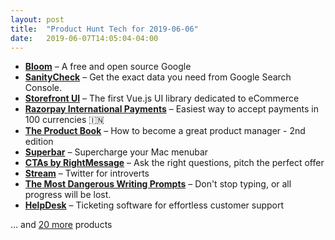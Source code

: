 ```yaml
---
layout: post
title:  "Product Hunt Tech for 2019-06-06"
date:   2019-06-07T14:05:04-04:00
---
```


* **[Bloom](https://www.producthunt.com/posts/bloom-05383d81-983e-4d4d-b22f-78dd91066cda?utm_campaign=producthunt-api&utm_medium=api&utm_source=Application%3A+Daily+Digest+RSS+%28ID%3A+3202%29)** – A free and open source Google
* **[SanityCheck](https://www.producthunt.com/posts/sanitycheck?utm_campaign=producthunt-api&utm_medium=api&utm_source=Application%3A+Daily+Digest+RSS+%28ID%3A+3202%29)** – Get the exact data you need from Google Search Console.
* **[Storefront UI](https://www.producthunt.com/posts/storefront-ui?utm_campaign=producthunt-api&utm_medium=api&utm_source=Application%3A+Daily+Digest+RSS+%28ID%3A+3202%29)** – The first Vue.js UI library dedicated to eCommerce
* **[Razorpay International Payments](https://www.producthunt.com/posts/razorpay-international-payments?utm_campaign=producthunt-api&utm_medium=api&utm_source=Application%3A+Daily+Digest+RSS+%28ID%3A+3202%29)** – Easiest way to accept payments in 100 currencies 🇮🇳
* **[The Product Book](https://www.producthunt.com/posts/the-product-book-2?utm_campaign=producthunt-api&utm_medium=api&utm_source=Application%3A+Daily+Digest+RSS+%28ID%3A+3202%29)** – How to become a great product manager - 2nd edition
* **[Superbar](https://www.producthunt.com/posts/superbar?utm_campaign=producthunt-api&utm_medium=api&utm_source=Application%3A+Daily+Digest+RSS+%28ID%3A+3202%29)** – Supercharge your Mac menubar
* **[CTAs by RightMessage](https://www.producthunt.com/posts/ctas-by-rightmessage?utm_campaign=producthunt-api&utm_medium=api&utm_source=Application%3A+Daily+Digest+RSS+%28ID%3A+3202%29)** – Ask the right questions, pitch the perfect offer
* **[Stream](https://www.producthunt.com/posts/stream-3ac54df7-6a7d-4689-81df-364d463cb184?utm_campaign=producthunt-api&utm_medium=api&utm_source=Application%3A+Daily+Digest+RSS+%28ID%3A+3202%29)** – Twitter for introverts
* **[The Most Dangerous Writing Prompts](https://www.producthunt.com/posts/the-most-dangerous-writing-prompts?utm_campaign=producthunt-api&utm_medium=api&utm_source=Application%3A+Daily+Digest+RSS+%28ID%3A+3202%29)** – Don't stop typing, or all progress will be lost.
* **[HelpDesk](https://www.producthunt.com/posts/helpdesk?utm_campaign=producthunt-api&utm_medium=api&utm_source=Application%3A+Daily+Digest+RSS+%28ID%3A+3202%29)** – Ticketing software for effortless customer support

… and [20 more](https://www.producthunt.com/tech) products